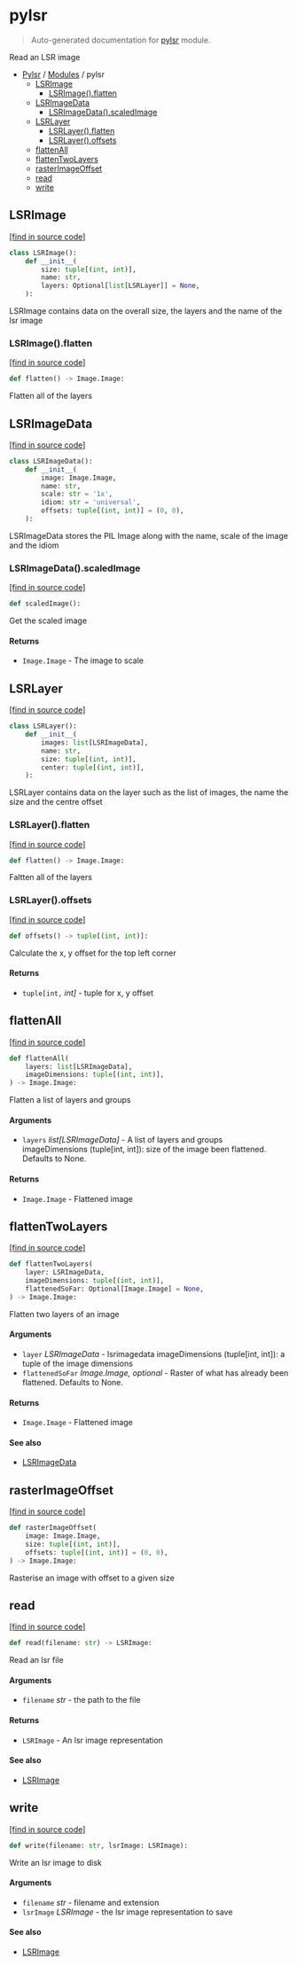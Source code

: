# pylsr

> Auto-generated documentation for [pylsr](../../pylsr/__init__.py) module.

Read an LSR image

- [Pylsr](../README.md#pylsr-index) / [Modules](../README.md#pylsr-modules) / pylsr
    - [LSRImage](#lsrimage)
        - [LSRImage().flatten](#lsrimageflatten)
    - [LSRImageData](#lsrimagedata)
        - [LSRImageData().scaledImage](#lsrimagedatascaledimage)
    - [LSRLayer](#lsrlayer)
        - [LSRLayer().flatten](#lsrlayerflatten)
        - [LSRLayer().offsets](#lsrlayeroffsets)
    - [flattenAll](#flattenall)
    - [flattenTwoLayers](#flattentwolayers)
    - [rasterImageOffset](#rasterimageoffset)
    - [read](#read)
    - [write](#write)

## LSRImage

[[find in source code]](../../pylsr/__init__.py#L10)

```python
class LSRImage():
    def __init__(
        size: tuple[(int, int)],
        name: str,
        layers: Optional[list[LSRLayer]] = None,
    ):
```

LSRImage contains data on the overall size, the layers and the name of
the lsr image

### LSRImage().flatten

[[find in source code]](../../pylsr/__init__.py#L19)

```python
def flatten() -> Image.Image:
```

Flatten all of the layers

## LSRImageData

[[find in source code]](../../pylsr/__init__.py#L51)

```python
class LSRImageData():
    def __init__(
        image: Image.Image,
        name: str,
        scale: str = '1x',
        idiom: str = 'universal',
        offsets: tuple[(int, int)] = (0, 0),
    ):
```

LSRImageData stores the PIL Image along with the name, scale of the image
and the idiom

### LSRImageData().scaledImage

[[find in source code]](../../pylsr/__init__.py#L63)

```python
def scaledImage():
```

Get the scaled image

#### Returns

- `Image.Image` - The image to scale

## LSRLayer

[[find in source code]](../../pylsr/__init__.py#L25)

```python
class LSRLayer():
    def __init__(
        images: list[LSRImageData],
        name: str,
        size: tuple[(int, int)],
        center: tuple[(int, int)],
    ):
```

LSRLayer contains data on the layer such as the list of images, the name
the size and the centre offset

### LSRLayer().flatten

[[find in source code]](../../pylsr/__init__.py#L46)

```python
def flatten() -> Image.Image:
```

Faltten all of the layers

### LSRLayer().offsets

[[find in source code]](../../pylsr/__init__.py#L36)

```python
def offsets() -> tuple[(int, int)]:
```

Calculate the x, y offset for the top left corner

#### Returns

- `tuple[int,` *int]* - tuple for x, y offset

## flattenAll

[[find in source code]](../../pylsr/__init__.py#L157)

```python
def flattenAll(
    layers: list[LSRImageData],
    imageDimensions: tuple[(int, int)],
) -> Image.Image:
```

Flatten a list of layers and groups

#### Arguments

- `layers` *list[LSRImageData]* - A list of layers and groups
imageDimensions (tuple[int, int]): size of the image
been flattened. Defaults to None.

#### Returns

- `Image.Image` - Flattened image

## flattenTwoLayers

[[find in source code]](../../pylsr/__init__.py#L136)

```python
def flattenTwoLayers(
    layer: LSRImageData,
    imageDimensions: tuple[(int, int)],
    flattenedSoFar: Optional[Image.Image] = None,
) -> Image.Image:
```

Flatten two layers of an image

#### Arguments

- `layer` *LSRImageData* - lsrimagedata
imageDimensions (tuple[int, int]): a tuple of the image dimensions
- `flattenedSoFar` *Image.Image, optional* - Raster of what has already been
flattened. Defaults to None.

#### Returns

- `Image.Image` - Flattened image

#### See also

- [LSRImageData](#lsrimagedata)

## rasterImageOffset

[[find in source code]](../../pylsr/__init__.py#L175)

```python
def rasterImageOffset(
    image: Image.Image,
    size: tuple[(int, int)],
    offsets: tuple[(int, int)] = (0, 0),
) -> Image.Image:
```

Rasterise an image with offset to a given size

## read

[[find in source code]](../../pylsr/__init__.py#L73)

```python
def read(filename: str) -> LSRImage:
```

Read an lsr file

#### Arguments

- `filename` *str* - the path to the file

#### Returns

- `LSRImage` - An lsr image representation

#### See also

- [LSRImage](#lsrimage)

## write

[[find in source code]](../../pylsr/__init__.py#L104)

```python
def write(filename: str, lsrImage: LSRImage):
```

Write an lsr image to disk

#### Arguments

- `filename` *str* - filename and extension
- `lsrImage` *LSRImage* - the lsr image representation to save

#### See also

- [LSRImage](#lsrimage)
